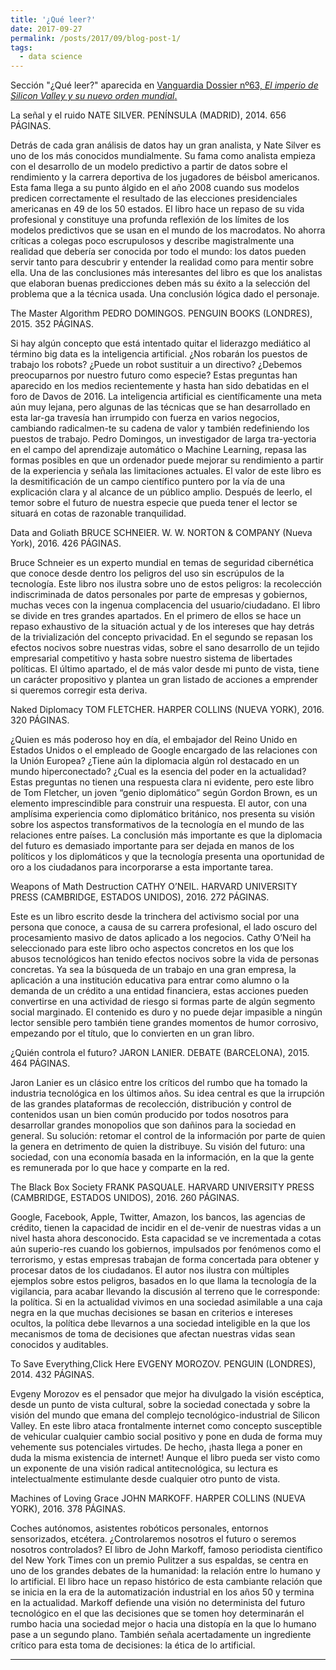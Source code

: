 ```yaml
---
title: '¿Qué leer?'
date: 2017-09-27
permalink: /posts/2017/09/blog-post-1/
tags:
  - data science
---
```


Sección "¿Qué leer?" aparecida en [Vanguardia Dossier nº63, *El imperio de Silicon Valley y su nuevo orden mundial*.](http://www.lavanguardia.com/vanguardia-dossier/20161212/412565670453/imperio-silicon-valley-nuevo-orden-mundial.html)

La señal y el ruido
NATE SILVER. PENÍNSULA (MADRID), 2014. 656 PÁGINAS.

Detrás de cada gran análisis de datos hay un gran analista, y Nate Silver es uno de los más conocidos mundialmente. Su fama como analista empieza con el desarrollo de un modelo predictivo a partir de datos sobre el rendimiento y la carrera deportiva de los jugadores de béisbol americanos. Esta fama llega a su punto álgido en el año 2008 cuando sus modelos predicen correctamente el resultado de las elecciones presidenciales americanas en 49 de los 50 estados. El libro hace un repaso de su vida profesional y constituye una profunda reflexión de los límites de los modelos predictivos que se usan en el mundo de los macrodatos. No ahorra críticas a colegas poco escrupulosos y describe magistralmente una realidad que debería ser conocida por todo el mundo: los datos pueden servir tanto para descubrir y entender la realidad como para mentir sobre ella. Una de las conclusiones más interesantes del libro es que los analistas que elaboran buenas predicciones deben más su éxito a la selección del problema que a la técnica usada. Una conclusión lógica dado el personaje.

The Master Algorithm
PEDRO DOMINGOS. PENGUIN BOOKS (LONDRES), 2015. 352 PÁGINAS.

Si hay algún concepto que está intentado quitar el liderazgo mediático al término big data es la inteligencia artificial. ¿Nos robarán los puestos de trabajo los robots? ¿Puede un robot sustituir a un directivo? ¿Debemos preocuparnos por nuestro futuro como especie? Estas preguntas han aparecido en los medios recientemente y hasta han sido debatidas en el foro de Davos de 2016. La inteligencia artificial es científicamente una meta aún muy lejana, pero algunas de las técnicas que se han desarrollado en esta lar-ga travesía han irrumpido con fuerza en varios negocios, cambiando radicalmen-te su cadena de valor y también redefiniendo los puestos de trabajo. Pedro Domingos, un investigador de larga tra-yectoria en el campo del aprendizaje automático o Machine Learning, repasa las formas posibles en que un ordenador puede mejorar su rendimiento a partir de la experiencia y señala las limitaciones actuales. El valor de este libro es la desmitificación de un campo científico puntero por la vía de una explicación clara y al alcance de un público amplio. Después de leerlo, el temor sobre el futuro de nuestra especie que pueda tener el lector se situará en cotas de razonable tranquilidad.

Data and Goliath
BRUCE SCHNEIER. W. W. NORTON & COMPANY (Nueva York), 2016. 426  PÁGINAS.

Bruce Schneier es un experto mundial en temas de seguridad cibernética que conoce desde dentro los peligros del uso sin escrúpulos de la tecnología. Este libro nos ilustra sobre uno de estos peligros: la recolección indiscriminada de datos personales por parte de empresas y gobiernos, muchas veces con la ingenua complacencia del usuario/ciudadano. El libro se divide en tres grandes apartados. En el primero de ellos se hace un repaso exhaustivo de la situación actual y de los intereses que hay detrás de la trivialización del concepto privacidad. En el segundo se repasan los efectos nocivos sobre nuestras vidas, sobre el sano desarrollo de un tejido empresarial competitivo y hasta sobre nuestro sistema de libertades políticas. El último apartado, el de más valor desde mi punto de vista, tiene un carácter propositivo y plantea un gran listado de acciones a emprender si queremos corregir esta deriva.

Naked Diplomacy
TOM FLETCHER. HARPER COLLINS (NUEVA YORK), 2016. 320 PÁGINAS.

¿Quien es más poderoso hoy en día, el embajador del Reino Unido en Estados Unidos o el empleado de Google encargado de las relaciones con la Unión Europea? ¿Tiene aún la diplomacia algún rol destacado en un mundo hiperconectado? ¿Cual es la esencia del poder en la actualidad? Estas preguntas no tienen una respuesta clara ni evidente, pero este libro de Tom Fletcher, un joven “genio diplomático” según Gordon Brown, es un elemento imprescindible para construir una respuesta. El autor, con una amplísima experiencia como diplomático británico, nos presenta su visión sobre los aspectos transformativos de la tecnología en el mundo de las relaciones entre países. La conclusión más importante es que la diplomacia del futuro es demasiado importante para ser dejada en manos de los políticos y los diplomáticos y que la tecnología presenta una oportunidad de oro a los ciudadanos para incorporarse a esta importante tarea.

Weapons of Math Destruction
CATHY O’NEIL. HARVARD UNIVERSITY PRESS (CAMBRIDGE, ESTADOS UNIDOS), 2016. 272 PÁGINAS. 

Este es un libro escrito desde la trinchera del activismo social por una persona que conoce, a causa de su carrera profesional, el lado oscuro del procesamiento masivo de datos aplicado a los negocios. Cathy O’Neil ha seleccionado para este libro ocho aspectos concretos en los que los abusos tecnológicos han tenido efectos nocivos sobre la vida de personas concretas. Ya sea la búsqueda de un trabajo en una gran empresa, la aplicación a una institución educativa para entrar como alumno o la demanda de un crédito a una entidad financiera, estas acciones pueden convertirse en una actividad de riesgo si formas parte de algún segmento social marginado. El contenido es duro y no puede dejar impasible a ningún lector sensible pero también tiene grandes momentos de humor corrosivo, empezando por el título, que lo convierten en un gran libro.

¿Quién controla el futuro?
JARON LANIER. DEBATE  (BARCELONA), 2015. 464 PÁGINAS.

Jaron Lanier es un clásico entre los críticos del rumbo que ha tomado la industria tecnológica en los últimos años. Su idea central es que la irrupción de las grandes plataformas de recolección, distribución y control de contenidos usan un bien común producido por todos nosotros para desarrollar grandes monopolios que son dañinos para la sociedad en general. Su solución: retomar el control de la información por parte de quien la genera en detrimento de quien la distribuye. Su visión del futuro: una sociedad, con una economía basada en la información, en la que la gente es remunerada por lo que hace y comparte en la red. 

The Black Box Society
FRANK PASQUALE. HARVARD 
UNIVERSITY PRESS (CAMBRIDGE, 
ESTADOS UNIDOS), 2016. 260 PÁGINAS.

Google, Facebook, Apple, Twitter, Amazon, los bancos, las agencias de crédito, tienen la capacidad de incidir en el de-venir de nuestras vidas a un nivel hasta ahora desconocido. Esta capacidad se ve incrementada a cotas aún superio-res cuando los gobiernos, impulsados por fenómenos como el terrorismo, y estas empresas trabajan de forma concertada para obtener y procesar datos de los ciudadanos. El autor nos ilustra con múltiples ejemplos sobre estos peligros, basados en lo que llama la tecnología de la vigilancia, para acabar llevando la discusión al terreno que le corresponde: la política. Si en la actualidad vivimos en una sociedad asimilable a una caja negra en la que muchas decisiones se basan en criterios e intereses ocultos, la política debe llevarnos a una sociedad inteligible en la que los mecanismos de toma de decisiones que afectan nuestras vidas sean conocidos y auditables.

To Save Everything,Click Here
EVGENY MOROZOV. PENGUIN  (LONDRES), 2014. 432 PÁGINAS.

Evgeny Morozov es el pensador que mejor ha divulgado la visión escéptica, desde un punto de vista cultural, sobre la sociedad conectada y sobre la visión del mundo que emana del complejo tecnológico-industrial de Silicon Valley. En este libro ataca frontalmente internet como concepto susceptible de vehicular cualquier cambio social positivo y pone en duda de forma muy vehemente sus potenciales virtudes. De hecho, ¡hasta llega a poner en duda la misma existencia de internet! Aunque el libro pueda ser visto como un exponente de una visión radical antitecnológica, su lectura es intelectualmente estimulante desde cualquier otro punto de vista.

Machines of Loving Grace
JOHN MARKOFF. HARPER COLLINS (NUEVA YORK), 2016. 378 PÁGINAS.

Coches autónomos, asistentes robóticos personales, entornos sensorizados, etcétera. ¿Controlaremos nosotros el futuro o seremos nosotros controlados? El libro de John Markoff, famoso periodista científico del New York Times con un premio Pulitzer a sus espaldas, se centra en uno de los grandes debates de la humanidad: la relación entre lo humano y lo artificial. El libro hace un repaso histórico de esta cambiante relación que se inicia en la era de la automatización industrial en los años 50 y termina en la actualidad. Markoff defiende una visión no determinista del futuro tecnológico en el que las decisiones que se tomen hoy determinarán el rumbo hacia una sociedad mejor o hacia una distopía en la que lo humano pase a un segundo plano. También señala acertadamente un ingrediente crítico para esta toma de decisiones: la ética de lo artificial.


------
